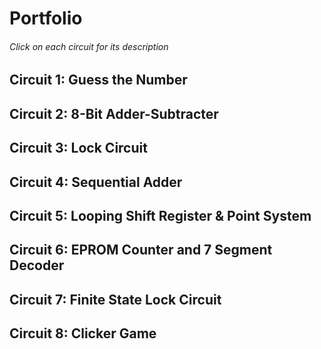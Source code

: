 # Portfolio
###### Click on each circuit for its description
## Circuit 1: Guess the Number 
## Circuit 2: 8-Bit Adder-Subtracter
## Circuit 3: Lock Circuit
## Circuit 4: Sequential Adder
## Circuit 5: Looping Shift Register & Point System
## Circuit 6: EPROM Counter and 7 Segment Decoder
## Circuit 7: Finite State Lock Circuit
## Circuit 8: Clicker Game

